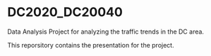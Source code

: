 # DC2020_DC20040
Data Analysis Project for analyzing the traffic trends in the DC area.

This reporsitory contains the presentation for the project.
